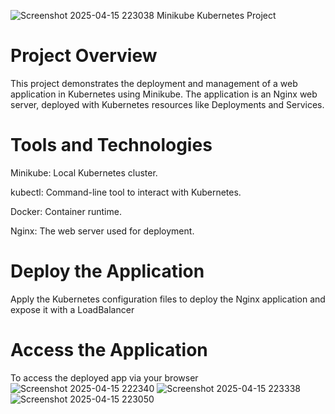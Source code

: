 ![Screenshot 2025-04-15 223038](https://github.com/user-attachments/assets/4b982f94-6a74-4a3b-af17-c6d799087475)
Minikube Kubernetes Project
# Project Overview
This project demonstrates the deployment and management of a web application in Kubernetes using Minikube. The application is an Nginx web server, deployed with Kubernetes resources like Deployments and Services.

# Tools and Technologies
Minikube: Local Kubernetes cluster.

kubectl: Command-line tool to interact with Kubernetes.

Docker: Container runtime.

Nginx: The web server used for deployment.

# Deploy the Application
Apply the Kubernetes configuration files to deploy the Nginx application and expose it with a LoadBalancer
# Access the Application
To access the deployed app via your browser![Screenshot 2025-04-15 222340](https://github.com/user-attachments/assets/b37a5758-d6e9-4ad9-bb94-126e79a9ffce)
![Screenshot 2025-04-15 223338](https://github.com/user-attachments/assets/2f5ece5f-fe63-48fe-b088-ceb1c01b5e1a)
![Screenshot 2025-04-15 223050](https://github.com/user-attachments/assets/46551fda-460e-43ad-aba9-b83c8d9db32f)
